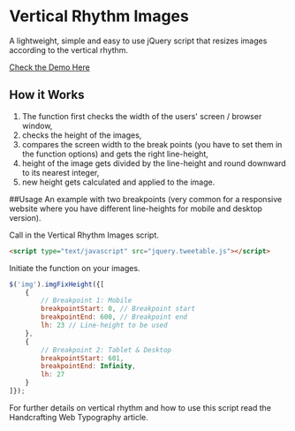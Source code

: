 # Vertical Rhythm Images
A lightweight, simple and easy to use jQuery script that resizes images according to the vertical rhythm.

[Check the Demo Here]()

## How it Works
1. The function first checks the width of the users' screen / browser window,
2. checks the height of the images,
3. compares the screen width to the break points (you have to set them in the function options) and gets the right line-height,
4. height of the image gets divided by the line-height and round downward to its nearest integer,
5. new height gets calculated and applied to the image.

##Usage
An example with two breakpoints (very common for a responsive website where you have different line-heights for mobile and desktop version).

Call in the Vertical Rhythm Images script.
```HTML
<script type="text/javascript" src="jquery.tweetable.js"></script>
```
Initiate the function on your images.
```JavaScript
$('img').imgFixHeight({[
	{
	  	// Breakpoint 1: Mobile
		breakpointStart: 0, // Breakpoint start
		breakpointEnd: 600, // Breakpoint end
		lh: 23 // Line-height to be used 
	},
	{
	  	// Breakpoint 2: Tablet & Desktop
		breakpointStart: 601,
		breakpointEnd: Infinity,
		lh: 27
	}
]});
```
For further details on vertical rhythm and how to use this script read the Handcrafting Web Typography article.
